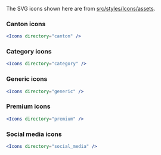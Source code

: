 The SVG icons shown here are from [src/styles/Icons/assets](https://github.com/tutti-ch/react-styleguide/tree/master/src/styles/Icons/assets "Link to react-styleguide github repo").

### Canton icons

```jsx noeditor
<Icons directory="canton" />
```

### Category icons

```jsx noeditor
<Icons directory="category" />
```

### Generic icons

```jsx noeditor
<Icons directory="generic" />
```

### Premium icons

```jsx noeditor
<Icons directory="premium" />
```


### Social media icons

```jsx noeditor
<Icons directory="social_media" />
```